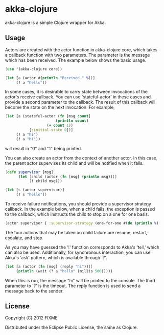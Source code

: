 
akka-clojure
============

akka-clojure is a simple Clojure wrapper for Akka.

Usage
-----

Actors are created with the actor function in akka-clojure.core, which
takes a callback function with two parameters. The parameter is the
message which has been received. The example below shows the basic
usage.

```clojure
(use '(akka-clojure core))

(let [a (actor #(println "Received " %))]
     (! a "hello"))
```

In some cases, it is desirable to carry state between invocations of
the actor's receive callback. You can use 'stateful-actor' in these
cases and provide a second parameter to the callback. The result of
this callback will become the state on the next invocation. For
example,

```clojure
(let [a (stateful-actor (fn [msg count]
          	       	   (println count)
     			   (+ count 1))
	       {:initial-state 0})]
     (! a "hi")
     (! a "hi"))    
```

will result in "0" and "1" being printed.

You can also create an actor from the context of another actor. In 
this case, the parent actor supervises its child and will be notified
when it fails. 

```clojure
(defn supervisor [msg]
      (let [child (actor (fn [msg] (println msg)))]
      	   (! child msg)))

(let [s (actor supervisor)]
     (! s "hello"))
```

To receive failure notifications, you should provide a supervisor strategy
callback. In the example below, when a child fails, the exception is passed
to the callback, which instructs the child to stop on a one for one basis. 

```clojure
(actor supervisor { :supervisor-strategy (one-for-one #(do (println %) stop)) })
```

The four actions that may be taken on child failure are resume, restart,
escalate, and stop.

As you may have guessed the '!' function corresponds to Akka's 'tell,'
which can also be used. Additionally, for synchronous interaction, you
can use Akka's 'ask' pattern, which is available through '?'.

```clojure
(let [a (actor (fn [msg] (reply "hi")))]
     (println (wait (? a "hello" (millis 500)))))
```

When this is run, the message "hi" will be printed to the console.
The third parameter to '?' is the timeout. The reply function is used
to send a message back to the sender.

     

## License

Copyright (C) 2012 FIXME

Distributed under the Eclipse Public License, the same as Clojure.
